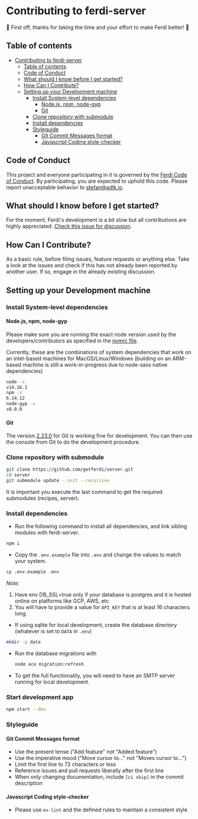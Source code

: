 # Contributing to ferdi-server

:tada: First off, thanks for taking the time and your effort to make Ferdi better! :tada:

## Table of contents

<!-- TOC depthFrom:2 depthTo:2 withLinks:1 updateOnSave:1 orderedList:0 -->

- [Contributing to ferdi-server](#contributing-to-ferdi-server)
  - [Table of contents](#table-of-contents)
  - [Code of Conduct](#code-of-conduct)
  - [What should I know before I get started?](#what-should-i-know-before-i-get-started)
  - [How Can I Contribute?](#how-can-i-contribute)
  - [Setting up your Development machine](#setting-up-your-development-machine)
    - [Install System-level dependencies](#install-system-level-dependencies)
      - [Node.js, npm, node-gyp](#nodejs-npm-node-gyp)
      - [Git](#git)
    - [Clone repository with submodule](#clone-repository-with-submodule)
    - [Install dependencies](#install-dependencies)
    - [Styleguide](#styleguide)
      - [Git Commit Messages format](#git-commit-messages-format)
      - [Javascript Coding style-checker](#javascript-coding-style-checker)

<!-- /TOC -->

## Code of Conduct

This project and everyone participating in it is governed by the [Ferdi Code of Conduct](https://github.com/getferdi/ferdi/blob/develop/CODE_OF_CONDUCT.md). By participating, you are expected to uphold this code. Please report unacceptable behavior to [stefan@adlk.io](mailto:stefan@adlk.io).

## What should I know before I get started?

For the moment, Ferdi's development is a bit slow but all contributions are highly appreciated. [Check this issue for discussion](https://github.com/getferdi/ferdi/issues/956).

## How Can I Contribute?

As a basic rule, before filing issues, feature requests or anything else. Take a look at the issues and check if this has not already been reported by another user. If so, engage in the already existing discussion.

## Setting up your Development machine

### Install System-level dependencies

#### Node.js, npm, node-gyp

Please make sure you are running the exact node version used by the developers/contributors as specified in the [nvmrc file](./.nvmrc).

Currently, these are the combinations of system dependencies that work on an intel-based machines for MacOS/Linux/Windows (building on an ARM-based machine is still a work-in-progress due to node-sass native dependencies)

```bash
node -v
v14.16.1
npm -v
6.14.12
node-gyp -v
v8.0.0
```

#### Git

The version [2.23.0](https://github.com/git-for-windows/git/releases/tag/v2.23.0.windows.1) for Git is working fine for development. You can then use the console from Git to do the development procedure.

<!-- #### Debian/Ubuntu

```bash
apt install libx11-dev libxext-dev libxss-dev libxkbfile-dev rpm
```

#### Fedora

```bash
dnf install libX11-devel libXext-devel libXScrnSaver-devel libxkbfile-devel rpm
```

#### Windows

Please make sure you run this command as an administrator:

```bash
npm i -g windows-build-tools --vs2015
```
 -->

### Clone repository with submodule

```bash
git clone https://github.com/getferdi/server.git
cd server
git submodule update --init --recursive
```

It is important you execute the last command to get the required submodules (recipes, server).

### Install dependencies

- Run the following command to install all dependencies, and link sibling modules with ferdi-server.

```bash
npm i
```

- Copy the `.env.example` file into `.env` and change the values to match your system.

```bash
cp .env.example .env
```

_Note:_

1. Have env DB_SSL=true only if your database is postgres and it is hosted online on platforms like GCP, AWS, etc
2. You will have to provide a value for `API_KEY` that is at least 16 characters long.

- If using sqlite for local development, create the database directory (whatever is set to `DATA` in `.env`)

```bash
mkdir -p data
```

- Run the database migrations with

  ```bash
  node ace migration:refresh
  ```

- To get the full functionality, you will need to have an SMTP server running for local development.

<!-- ### Package recipe repository

Ferdi requires its recipes to be packaged before it can use it. When running Ferdi as a development instance, you'll need to package the local recipes before you can create any services inside Ferdi.

```bash
cd recipes && npm i && npm run package
``` -->

### Start development app

  ```bash
  npm start --dev
  ```

### Styleguide

#### Git Commit Messages format

- Use the present tense ("Add feature" not "Added feature")
- Use the imperative mood ("Move cursor to..." not "Moves cursor to...")
- Limit the first line to 72 characters or less
- Reference issues and pull requests liberally after the first line
- When only changing documentation, include `[ci skip]` in the commit description

#### Javascript Coding style-checker

- Please use `es-lint` and the defined rules to maintain a consistent style
